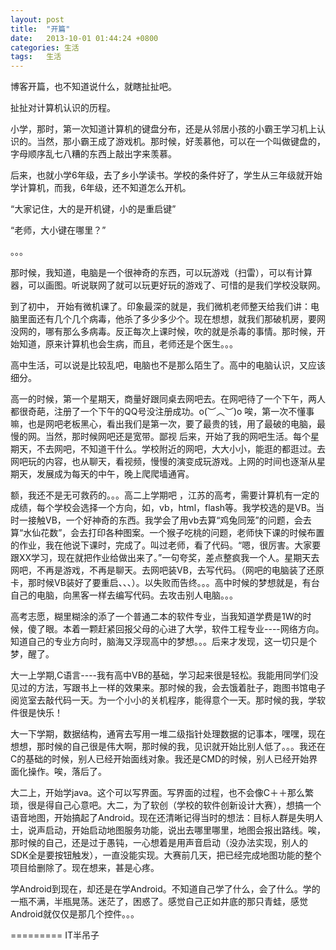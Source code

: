 ```yaml
---
layout: post
title:  "开篇"
date:   2013-10-01 01:44:24 +0800
categories: 生活
tags:	生活
---
```

<!--2013-10-01-开篇-->

博客开篇，也不知道说什么，就瞎扯扯吧。 
 
扯扯对计算机认识的历程。

<!-- more -->

小学，那时，第一次知道计算机的键盘分布，还是从邻居小孩的小霸王学习机上认识的。当然，那小霸王成了游戏机。那时候，好羡慕他，可以在一个叫做键盘的，字母顺序乱七八糟的东西上敲出字来羡慕。

后来，也就小学6年级，去了乡小学读书。学校的条件好了，学生从三年级就开始学计算机，而我，6年级，还不知道怎么开机。

“大家记住，大的是开机键，小的是重启键”

“老师，大小键在哪里？”

。。。

那时候，我知道，电脑是一个很神奇的东西，可以玩游戏（扫雷），可以有计算器，可以画图。听说联网了就可以玩更好玩的游戏了、可惜的是我们学校没联网。

到了初中， 开始有微机课了。印象最深的就是，我们微机老师整天给我们讲：电脑里面还有几个几个病毒，他杀了多少多少个。现在想想，就我们那破机房，要网没网的，哪有那么多病毒。反正每次上课时候，吹的就是杀毒的事情。那时候，开始知道，原来计算机也会生病，而且，老师还是个医生。。。

高中生活，可以说是比较乱吧，电脑也不是那么陌生了。高中的电脑认识，又应该细分。

高一的时候，第一个星期天，商量好跟同桌去网吧去。在网吧待了一个下午，两人都很奇葩，注册了一个下午的QQ号没注册成功。o(︶︿︶)o 唉，第一次不懂事嘛，也是网吧老板黑心，看出我们是第一次，要了最贵的钱，用了最破的电脑，最慢的网。当然，那时候网吧还是宽带。鄙视
后来，开始了我的网吧生活。每个星期天，不去网吧，不知道干什么。学校附近的网吧，大大小小，能逛的都逛过。去网吧玩的内容，也从聊天，看视频，慢慢的演变成玩游戏。上网的时间也逐渐从星期天，发展成为每天的中午，晚上爬爬墙通宵。

额，我还不是无可救药的。。。高二上学期吧 ，江苏的高考，需要计算机有一定的成绩，每个学校会选择一个方向，如，vb，html，flash等。我学校选的是VB。当时一接触VB，一个好神奇的东西。我学会了用vb去算“鸡兔同笼”的问题，会去算“水仙花数”，会去打印各种图案。一个猴子吃桃的问题，老师快下课的时候布置的作业，我在他说下课时，完成了。叫过老师，看了代码。“嗯，很厉害。大家要跟XX学习，现在就把作业给做出来了。”一句夸奖，差点整疯我一个人。星期天去网吧，不再是游戏，不再是聊天。去网吧装VB，去写代码。（网吧的电脑装了还原卡，那时候VB装好了要重启、、、）。以失败而告终。。。高中时候的梦想就是，有台自己的电脑，向黑客一样去编写代码。去攻击别人电脑。。。

高考志愿，糊里糊涂的添了一个普通二本的软件专业，当我知道学费是1W的时候，傻了眼。本着一颗赶紧回报父母的心进了大学，软件工程专业----网络方向。知道自己的专业方向时，脑海又浮现高中的梦想。。。后来才发现，这一切只是个梦，醒了。
  
大一上学期,C语言----我有高中VB的基础，学习起来很是轻松。我能用同学们没见过的方法，写跟书上一样的效果来。那时候的我，会去饿着肚子，跑图书馆电子阅览室去敲代码一天。为一个小小的关机程序，能得意个一天。那时候的我，学软件很是快乐！

大一下学期，数据结构，通宵去写用一堆二级指针处理数据的记事本，嘿嘿，现在想想，那时候的自己很是伟大啊，那时候的我，见识就开始比别人低了。。。我还在C的基础的时候，别人已经开始面线对象。我还是CMD的时候，别人已经开始界面化操作。唉，落后了。

大二上，开始学java。这个可以写界面。写界面的过程，也不会像C＋＋那么繁琐，很是得自己心意吧。大二，为了软创（学校的软件创新设计大赛），想搞一个语音地图，开始搞起了Android。现在还清晰记得当时的想法：目标人群是失明人士，说声启动，开始启动地图服务功能，说出去哪里哪里，地图会报出路线。唉，那时候的自己，还是过于愚钝，一心想着是用声音启动（没办法实现，别人的SDK全是要按钮触发），一直没能实现。大赛前几天，把已经完成地图功能的整个项目给删除了。现在想来，甚是心疼。

学Android到现在，却还是在学Android。不知道自己学了什么，会了什么。学的一瓶不满，半瓶晃荡。迷茫了，困惑了。感觉自己正如井底的那只青蛙，感觉Android就仅仅是那几个控件。。。

<!--现在的我不仅仅想跳出Android 这口井，更欲跳出java、软件这一口口井奋斗
-->                                                    
=========  IT半吊子